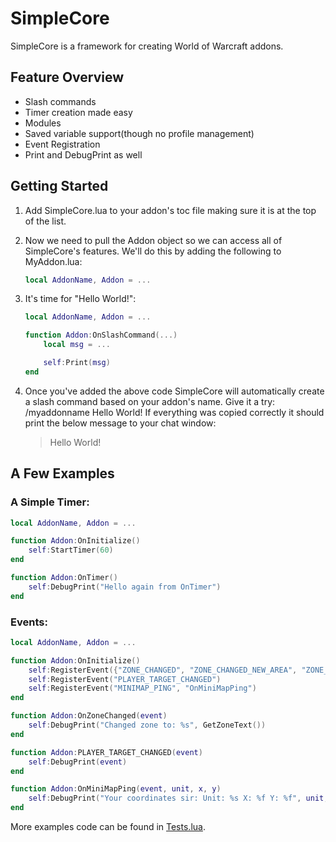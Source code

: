 # SimpleCore

SimpleCore is a framework for creating World of Warcraft addons.

## Feature Overview

- Slash commands
- Timer creation made easy
- Modules
- Saved variable support(though no profile management)
- Event Registration
- Print and DebugPrint as well

## Getting Started

1. Add SimpleCore.lua to your addon's toc file making sure it is at the top of the list.

2. Now we need to pull the Addon object so we can access all of SimpleCore's features. We'll do this by adding the following to MyAddon.lua:

	```lua
	local AddonName, Addon = ...
	```

3. It's time for "Hello World!":

	```lua
	local AddonName, Addon = ...

	function Addon:OnSlashCommand(...)
	    local msg = ...

		self:Print(msg)
	end
	```

4. Once you've added the above code SimpleCore will automatically create a slash command based on your addon's name. Give it a try: /myaddonname Hello World! If everything was copied correctly it should print the below message to your chat window:

	> Hello World!

## A Few Examples

### A Simple Timer:

```lua
local AddonName, Addon = ...

function Addon:OnInitialize()
	self:StartTimer(60)
end

function Addon:OnTimer()
	self:DebugPrint("Hello again from OnTimer")
end
```

### Events:

```lua
local AddonName, Addon = ...

function Addon:OnInitialize()
	self:RegisterEvent({"ZONE_CHANGED", "ZONE_CHANGED_NEW_AREA", "ZONE_CHANGED_INDOORS" }, "OnZoneChanged")
	self:RegisterEvent("PLAYER_TARGET_CHANGED")
	self:RegisterEvent("MINIMAP_PING", "OnMiniMapPing")
end

function Addon:OnZoneChanged(event)
	self:DebugPrint("Changed zone to: %s", GetZoneText())
end

function Addon:PLAYER_TARGET_CHANGED(event)
	self:DebugPrint(event)
end

function Addon:OnMiniMapPing(event, unit, x, y)
	self:DebugPrint("Your coordinates sir: Unit: %s X: %f Y: %f", unit, x, y)
end

```

More examples code can be found in [Tests.lua](https://github.com/Soulsbane/SimpleCore/blob/master/Tests.lua).
